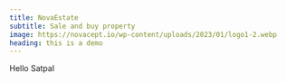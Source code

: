 ```yaml
---
title: NovaEstate
subtitle: Sale and buy property 
image: https://novacept.io/wp-content/uploads/2023/01/logo1-2.webp
heading: this is a demo
---
```


Hello Satpal